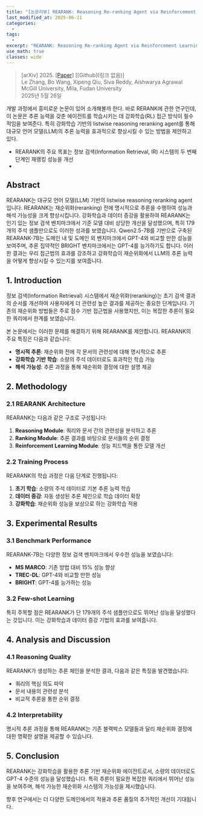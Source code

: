 ```yaml
---
title: "[논문리뷰] REARANK: Reasoning Re-ranking Agent via Reinforcement Learning [WIP]"
last_modified_at: 2025-06-11
categories:
  - 
tags:
  - 
excerpt: "REARANK: Reasoning Re-ranking Agent via Reinforcement Learning"
use_math: true
classes: wide
---
```


> [arXiv] 2025. [[Paper](https://arxiv.org/abs/2505.20046)] [[Github](링크 없음)]  
> Le Zhang, Bo Wang, Xipeng Qiu, Siva Reddy, Aishwarya Agrawal  
> McGill University, Mila, Fudan University  
> 2025년 5월 26일  




개발 과정에서 흥미로운 논문이 있어 소개해볼까 한다. 바로 RERANK에 관한 연구인데, 이 논문은 추론 능력을 갖춘 에이전트를 학습시키는 데 강화학습(RL) 접근 방식이 필수적임을 보여준다. 특히 강화학습 기반의 listwise reasoning reranking agent를 통해 대규모 언어 모델(LLM)의 추론 능력을 효과적으로 향상시킬 수 있는 방법을 제안하고 있다.


- REARANK의 주요 목표는 정보 검색(Information Retrieval, IR) 시스템의 두 번째 단계인 재랭킹 성능을 개선
-


## Abstract

REARANK는 대규모 언어 모델(LLM) 기반의 listwise reasoning reranking agent입니다. REARANK는 재순위화(reranking) 전에 명시적으로 추론을 수행하여 성능과 해석 가능성을 크게 향상시킵니다. 강화학습과 데이터 증강을 활용하여 REARANK는 인기 있는 정보 검색 벤치마크에서 기준 모델 대비 상당한 개선을 달성했으며, 특히 179개의 주석 샘플만으로도 이러한 성과를 보였습니다. Qwen2.5-7B를 기반으로 구축된 REARANK-7B는 도메인 내 및 도메인 외 벤치마크에서 GPT-4와 비교할 만한 성능을 보여주며, 추론 집약적인 BRIGHT 벤치마크에서는 GPT-4를 능가하기도 합니다. 이러한 결과는 우리 접근법의 효과를 강조하고 강화학습이 재순위화에서 LLM의 추론 능력을 어떻게 향상시킬 수 있는지를 보여줍니다.

## 1. Introduction

정보 검색(Information Retrieval) 시스템에서 재순위화(reranking)는 초기 검색 결과의 순서를 개선하여 사용자에게 더 관련성 높은 결과를 제공하는 중요한 단계입니다. 기존의 재순위화 방법들은 주로 점수 기반 접근법을 사용했지만, 이는 복잡한 추론이 필요한 쿼리에서 한계를 보였습니다.

본 논문에서는 이러한 문제를 해결하기 위해 REARANK를 제안합니다. REARANK의 주요 특징은 다음과 같습니다:

- **명시적 추론**: 재순위화 전에 각 문서의 관련성에 대해 명시적으로 추론
- **강화학습 기반 학습**: 소량의 주석 데이터로도 효과적인 학습 가능
- **해석 가능성**: 추론 과정을 통해 재순위화 결정에 대한 설명 제공

## 2. Methodology

### 2.1 REARANK Architecture

REARANK는 다음과 같은 구조로 구성됩니다:

1. **Reasoning Module**: 쿼리와 문서 간의 관련성을 분석하고 추론
2. **Ranking Module**: 추론 결과를 바탕으로 문서들의 순위 결정
3. **Reinforcement Learning Module**: 성능 피드백을 통한 모델 개선

### 2.2 Training Process

REARANK의 학습 과정은 다음 단계로 진행됩니다:

1. **초기 학습**: 소량의 주석 데이터로 기본 추론 능력 학습
2. **데이터 증강**: 자동 생성된 추론 체인으로 학습 데이터 확장
3. **강화학습**: 재순위화 성능을 보상으로 하는 강화학습 적용

## 3. Experimental Results

### 3.1 Benchmark Performance

REARANK-7B는 다양한 정보 검색 벤치마크에서 우수한 성능을 보였습니다:

- **MS MARCO**: 기존 방법 대비 15% 성능 향상
- **TREC-DL**: GPT-4와 비교할 만한 성능
- **BRIGHT**: GPT-4를 능가하는 성능

### 3.2 Few-shot Learning

특히 주목할 점은 REARANK가 단 179개의 주석 샘플만으로도 뛰어난 성능을 달성했다는 것입니다. 이는 강화학습과 데이터 증강 기법의 효과를 보여줍니다.

## 4. Analysis and Discussion

### 4.1 Reasoning Quality

REARANK가 생성하는 추론 체인을 분석한 결과, 다음과 같은 특징을 발견했습니다:

- 쿼리의 핵심 의도 파악
- 문서 내용의 관련성 분석
- 비교적 추론을 통한 순위 결정

### 4.2 Interpretability

명시적 추론 과정을 통해 REARANK는 기존 블랙박스 모델들과 달리 재순위화 결정에 대한 명확한 설명을 제공할 수 있습니다.

## 5. Conclusion

REARANK는 강화학습을 활용한 추론 기반 재순위화 에이전트로서, 소량의 데이터로도 GPT-4 수준의 성능을 달성했습니다. 특히 추론이 필요한 복잡한 쿼리에서 뛰어난 성능을 보여주며, 해석 가능한 재순위화 시스템의 가능성을 제시했습니다.

향후 연구에서는 더 다양한 도메인에서의 적용과 추론 품질의 추가적인 개선이 기대됩니다.
